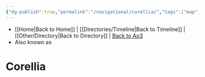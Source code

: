 ```yaml
---
{"dg-publish":true,"permalink":"/navigational/corellia/","tags":["map","core","corellia","unfinished","planet"],"dgHomeLink":false}
---
```


- [[Home\|Back to Home]] | [[Directories/Timeline\|Back to Timeline]] | [[Other/Directory\|Back to Directory]] | [Back to Ao3](https://archiveofourown.org/works/19334440/chapters/45992584)
- Also known as

# Corellia
